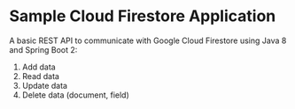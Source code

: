 # Sample Cloud Firestore Application

A basic REST API to communicate with Google Cloud Firestore using Java 8 and Spring Boot 2:
1. Add data
2. Read data
3. Update data
4. Delete data (document, field)

